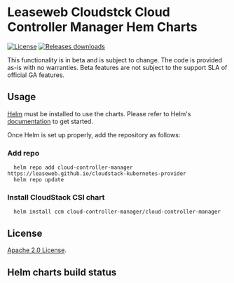# Leaseweb Cloudstck Cloud Controller Manager Hem Charts
 [![License](https://img.shields.io/badge/License-Apache%202.0-blue.svg)](https://opensource.org/licenses/Apache-2.0) [![Releases downloads](https://img.shields.io/github/downloads/Leaseweb/cloudstack-kubernetes-provider/total.svg)](https://github.com/Leaseweb/cloudstack-kubernetes-provider/releases)

 <!-- ![Release Charts](https://github.com/Leaseweb/cloudstack-kubernetes-provider/actions/workflows/charts-release.yaml/badge.svg?branch=main) -->

This functionality is in beta and is subject to change. The code is provided as-is with no warranties. Beta features are not subject to the support SLA of official GA features.

## Usage

[Helm](https://helm.sh) must be installed to use the charts.
Please refer to Helm's [documentation](https://helm.sh/docs/) to get started.

Once Helm is set up properly, add the repository as follows:

### Add repo

  ```console
    helm repo add cloud-controller-manager https://leaseweb.github.io/cloudstack-kubernetes-provider
    helm repo update
  ```

### Install CloudStack CSI chart

  ```console
    helm install ccm cloud-controller-manager/cloud-controller-manager
  ```
## License
<!-- Keep full URL links to repo files because this README syncs from main to gh-pages.  -->
[Apache 2.0 License](https://github.com/Leaseweb/cloudstack-kubernetes-provider/blob/master/LICENSE).

## Helm charts build status
<!-- 
![Release Charts](https://github.com/Leaseweb/cloudstack-kubernetes-provider/actions/workflows/charts-release.yaml/badge.svg?branch=main) -->